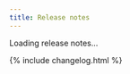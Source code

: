 ```yaml
---
title: Release notes
---
```


<div class="bs-docs-featurette" id="hist-loading">
	Loading release notes...
</div>
<div class="bs-docs-featurette hide" id="hist-content">
</div>

{% include changelog.html %}

<script language="javascript">
	'use strict';

	window.onload = function() {
{% if site.data.version.testing-version > site.data.version.stable-version %}
        function loaded(data)
        {   
            ChangeLog.buildPage([data], '#hist-content', true);
            $('#hist-content').append($('<p class="release-notes-history-link"><a href="/history-testing">View change log for previous testing releases</a></p>'));
            $('#hist-loading').hide();
            $('#hist-content').removeClass('hide');
        }

        ChangeLog.load('https://api.github.com/repos/nzbget/nzbget/releases/tags/v{{site.data.version.testing-version}}-{{site.data.version.testing-revision}}', loaded);
{% else %}
        $('#hist-content').html('<p>There were no testing releases since the latest stable version.</p>');
        $('#hist-loading').hide();
        $('#hist-content').removeClass('hide');
{% endif %}
    }

</script>
